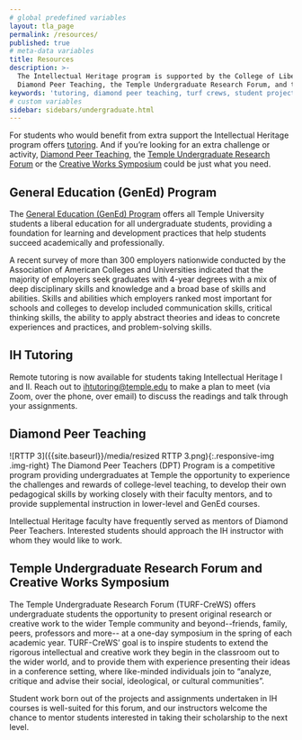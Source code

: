 ```yaml
---
# global predefined variables
layout: tla_page
permalink: /resources/
published: true
# meta-data variables
title: Resources
description: >-
  The Intellectual Heritage program is supported by the College of Liberal Arts with tutoring,
  Diamond Peer Teaching, the Temple Undergraduate Research Forum, and the Creative Works Symposium.
keywords: 'tutoring, diamond peer teaching, turf crews, student projects'
# custom variables
sidebar: sidebars/undergraduate.html 
---
```

For students who would benefit from extra support the Intellectual Heritage program offers [tutoring](#ih-tutoring). And if you’re looking for an extra challenge or activity, [Diamond Peer Teaching](#diamond-peer-teaching), the [Temple Undergraduate Research Forum](#temple-undergraduate-research-forum-and-creative-works-symposium-turf-crews) or the [Creative Works Symposium](#temple-undergraduate-research-forum-and-creative-works-symposium-turf-crews) could be just what you need.

## General Education (GenEd) Program
The [General Education (GenEd) Program](https://gened.temple.edu/) offers all Temple University students a liberal education for all undergraduate students, providing a foundation for learning and development practices that help students succeed academically and professionally.

A recent survey of more than 300 employers nationwide conducted by the Association of American Colleges and Universities indicated that the majority of employers seek graduates with 4-year degrees with a mix of deep disciplinary skills and knowledge and a broad base of skills and abilities. Skills and abilities which employers ranked most important for schools and colleges to develop included communication skills, critical thinking skills, the ability to apply abstract theories and ideas to concrete experiences and practices, and problem-solving skills.

## IH Tutoring
Remote tutoring is now available for students taking Intellectual Heritage I and II. Reach out to [ihtutoring@temple.edu](malto:ihtutoring@temple.edu) to make a plan to meet (via Zoom, over the phone, over email) to discuss the readings and talk through your assignments.

## Diamond Peer Teaching
![RTTP 3]({{site.baseurl}}/media/resized RTTP 3.png){:.responsive-img .img-right}
The Diamond Peer Teachers (DPT) Program is a competitive program providing undergraduates at Temple the opportunity to experience the challenges and rewards of college-level teaching, to develop their own pedagogical skills by working closely with their faculty mentors, and to provide supplemental instruction in lower-level and GenEd courses.

Intellectual Heritage faculty have frequently served as mentors of Diamond Peer Teachers. Interested students should approach the IH instructor with whom they would like to work.

## Temple Undergraduate Research Forum and Creative Works Symposium 
The Temple Undergraduate Research Forum (TURF-CreWS) offers undergraduate students the opportunity to present original research or creative work to the wider Temple community and beyond--friends, family, peers, professors and more-- at a one-day symposium in the spring of each academic year. TURF-CreWS’ goal is to inspire students to extend the rigorous intellectual and creative work they begin in the classroom out to the wider world, and to provide them with experience presenting their ideas in a conference setting, where like-minded individuals join to “analyze, critique and advise their social, ideological, or cultural communities”.

Student work born out of the projects and assignments undertaken in IH courses is well-suited for this forum, and our instructors welcome the chance to mentor students interested in taking their scholarship to the next level.
